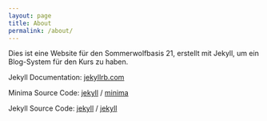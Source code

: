 ```yaml
---
layout: page
title: About
permalink: /about/
---
```


Dies ist eine Website für den Sommerwolfbasis 21, erstellt mit Jekyll, um ein Blog-System für den Kurs zu haben.

Jekyll Documentation: [jekyllrb.com](https://jekyllrb.com/)

Minima Source Code:
[jekyll][jekyll-organization] /
[minima](https://github.com/jekyll/minima)

Jekyll Source Code:
[jekyll][jekyll-organization] /
[jekyll](https://github.com/jekyll/jekyll)

[jekyll-organization]: https://github.com/jekyll
